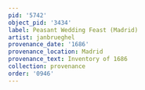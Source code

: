 ```yaml
---
pid: '5742'
object_pid: '3434'
label: Peasant Wedding Feast (Madrid)
artist: janbrueghel
provenance_date: '1686'
provenance_location: Madrid
provenance_text: Inventory of 1686
collection: provenance
order: '0946'
---
```

